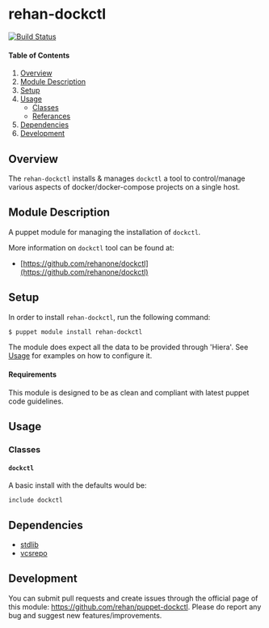 # rehan-dockctl

[![Build Status](https://travis-ci.com/rehanone/puppet-dockctl.svg?branch=master)](https://travis-ci.com/rehanone/puppet-dockctl)

#### Table of Contents
1. [Overview](#overview)
2. [Module Description](#module-description)
3. [Setup](#setup)
4. [Usage](#usage)
    * [Classes](#classes)
    * [Referances](#referances)
5. [Dependencies](#dependencies)
6. [Development](#development)

## Overview
The `rehan-dockctl` installs & manages `dockctl` a tool to control/manage various aspects of docker/docker-compose projects on a single host.

## Module Description
A puppet module for managing the installation of `dockctl`.

More information on `dockctl` tool can be found at:

  - [https://github.com/rehanone/dockctl](https://github.com/rehanone/dockctl)

## Setup
In order to install `rehan-dockctl`, run the following command:
```bash
$ puppet module install rehan-dockctl
```
The module does expect all the data to be provided through 'Hiera'. See [Usage](#usage) for examples on how to configure it.

#### Requirements
This module is designed to be as clean and compliant with latest puppet code guidelines.

## Usage

### Classes

#### `dockctl`

A basic install with the defaults would be:
```puppet
include dockctl
```

## Dependencies

* [stdlib][1]
* [vcsrepo][2]

[1]:https://forge.puppet.com/puppetlabs/stdlib
[2]:https://forge.puppet.com/puppetlabs/vcsrepo

## Development

You can submit pull requests and create issues through the official page of this module: https://github.com/rehan/puppet-dockctl.
Please do report any bug and suggest new features/improvements.
